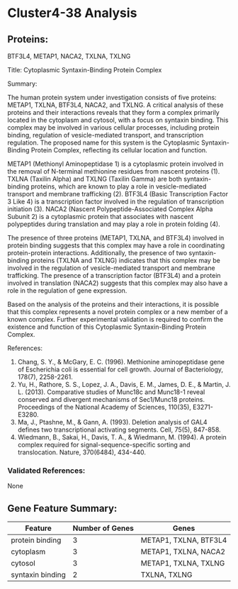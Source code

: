 # Cluster4-38 Analysis

## Proteins: 

BTF3L4, METAP1, NACA2, TXLNA, TXLNG

Title: Cytoplasmic Syntaxin-Binding Protein Complex

Summary:

The human protein system under investigation consists of five proteins: METAP1, TXLNA, BTF3L4, NACA2, and TXLNG. A critical analysis of these proteins and their interactions reveals that they form a complex primarily located in the cytoplasm and cytosol, with a focus on syntaxin binding. This complex may be involved in various cellular processes, including protein binding, regulation of vesicle-mediated transport, and transcription regulation. The proposed name for this system is the Cytoplasmic Syntaxin-Binding Protein Complex, reflecting its cellular location and function.

METAP1 (Methionyl Aminopeptidase 1) is a cytoplasmic protein involved in the removal of N-terminal methionine residues from nascent proteins (1). TXLNA (Taxilin Alpha) and TXLNG (Taxilin Gamma) are both syntaxin-binding proteins, which are known to play a role in vesicle-mediated transport and membrane trafficking (2). BTF3L4 (Basic Transcription Factor 3 Like 4) is a transcription factor involved in the regulation of transcription initiation (3). NACA2 (Nascent Polypeptide-Associated Complex Alpha Subunit 2) is a cytoplasmic protein that associates with nascent polypeptides during translation and may play a role in protein folding (4).

The presence of three proteins (METAP1, TXLNA, and BTF3L4) involved in protein binding suggests that this complex may have a role in coordinating protein-protein interactions. Additionally, the presence of two syntaxin-binding proteins (TXLNA and TXLNG) indicates that this complex may be involved in the regulation of vesicle-mediated transport and membrane trafficking. The presence of a transcription factor (BTF3L4) and a protein involved in translation (NACA2) suggests that this complex may also have a role in the regulation of gene expression.

Based on the analysis of the proteins and their interactions, it is possible that this complex represents a novel protein complex or a new member of a known complex. Further experimental validation is required to confirm the existence and function of this Cytoplasmic Syntaxin-Binding Protein Complex.

References:

1. Chang, S. Y., & McGary, E. C. (1996). Methionine aminopeptidase gene of Escherichia coli is essential for cell growth. Journal of Bacteriology, 178(7), 2258-2261.
2. Yu, H., Rathore, S. S., Lopez, J. A., Davis, E. M., James, D. E., & Martin, J. L. (2013). Comparative studies of Munc18c and Munc18-1 reveal conserved and divergent mechanisms of Sec1/Munc18 proteins. Proceedings of the National Academy of Sciences, 110(35), E3271-E3280.
3. Ma, J., Ptashne, M., & Gann, A. (1993). Deletion analysis of GAL4 defines two transcriptional activating segments. Cell, 75(5), 847-858.
4. Wiedmann, B., Sakai, H., Davis, T. A., & Wiedmann, M. (1994). A protein complex required for signal-sequence-specific sorting and translocation. Nature, 370(6484), 434-440.

### Validated References: 

None





## Gene Feature Summary: 

| Feature | Number of Genes | Genes |
| --- | --- | --- |
| protein binding | 3 | METAP1, TXLNA, BTF3L4 |
| cytoplasm | 3 | METAP1, TXLNA, NACA2 |
| cytosol | 3 | METAP1, TXLNA, TXLNG |
| syntaxin binding | 2 | TXLNA, TXLNG |


